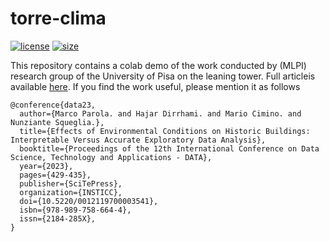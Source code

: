 # torre-clima

[![license](https://img.shields.io/github/license/MarcoParola/torre-clima?style=plastic)]()
[![size](https://img.shields.io/github/languages/code-size/MarcoParola/torre-clima?style=plastic)]()

This repository contains a colab demo of the work conducted by (MLPI) research group of the University of Pisa on the leaning tower. Full articleis available [here](https://www.researchgate.net/publication/372360434_Effects_of_Environmental_Conditions_on_Historic_Buildings_Interpretable_Versus_Accurate_Exploratory_Data_Analysis). If you find the work useful, please mention it as follows
```
@conference{data23,
  author={Marco Parola. and Hajar Dirrhami. and Mario Cimino. and Nunziante Squeglia.},
  title={Effects of Environmental Conditions on Historic Buildings: Interpretable Versus Accurate Exploratory Data Analysis},
  booktitle={Proceedings of the 12th International Conference on Data Science, Technology and Applications - DATA},
  year={2023},
  pages={429-435},
  publisher={SciTePress},
  organization={INSTICC},
  doi={10.5220/0012119700003541},
  isbn={978-989-758-664-4},
  issn={2184-285X},
}
```
